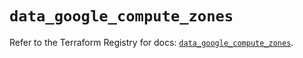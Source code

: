 # `data_google_compute_zones`

Refer to the Terraform Registry for docs: [`data_google_compute_zones`](https://registry.terraform.io/providers/hashicorp/google/4.85.0/docs/data-sources/compute_zones).
